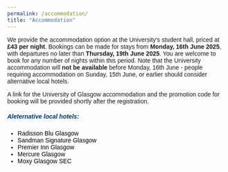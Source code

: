 ```yaml
---
permalink: /accommodation/
title: "Accommodation"
---
```


<html>
<meta name="viewport" content="width=device-width, initial-scale=1"> 
<head>
<style>
body {
  font-family: sans-serif;
}
a:link {
  color:  black;
  background-color: transparent;
  text-decoration: none;
}
a:visited {
  color: black;
  background-color: #F0F8FF;
  text-decoration: none;
}
a:hover {
  color: #003865;
  background-color: #F0F8FF;
  text-decoration: underline;
}
a:active {
  color: #003865;
  background-color: #F8F8FF;
  text-decoration: underline;
}
</style>
</head>
<body>
<!--- <h5 style="color:#003865; font-family: sans-serif;">Kindly note that accommodation must be booked separately from registration.</h5>

<h1>Campus Accomodation</h1><br>
--->
<p>
We provide the accommodation option at the University's student hall, priced at <strong>£43 per night</strong>. Bookings can be made for stays from <strong>Monday, 16th June 2025</strong>, with departures no later than <strong>Thursday, 19th June 2025</strong>. You are welcome to book for any number of nights within this period.  Note that the University accommodation will <strong>not be available</strong> before Monday, 16th June - people requiring accommodation on Sunday, 15th June, or earlier should consider alternative local hotels.
</p>

<p>
  A link for the University of Glasgow accommodation and the promotion code for booking will be provided shortly after the registration.
</p>

<h5 style="color:#003865; font-family:sans-serif;">Aleternative local hotels:</h5>

<ul>
  <li><a href="https://www.radissonhotels.com/en-us/hotels/radisson-blu-glasgow?msockid=0daa796588e869933e696d8e89d868bb">Radisson Blu Glasgow</a></li>
  <li><a href="https://www.sandmansignature.co.uk/glasgow">Sandman Signature Glasgow</a></li>
  <li><a href="https://www.premierinn.com/gb/en/hotels/scotland/strathclyde/glasgow.html">Premier Inn Glasgow</a></li>
  <li><a href="https://www.mercureglasgow.co.uk/">Mercure Glasgow</a></li>
  <li><a href="https://www.marriott.com/en-us/hotels/glaos-moxy-glasgow-sec/overview/">Moxy Glasgow SEC</a></li>
</ul>
 
</body>
